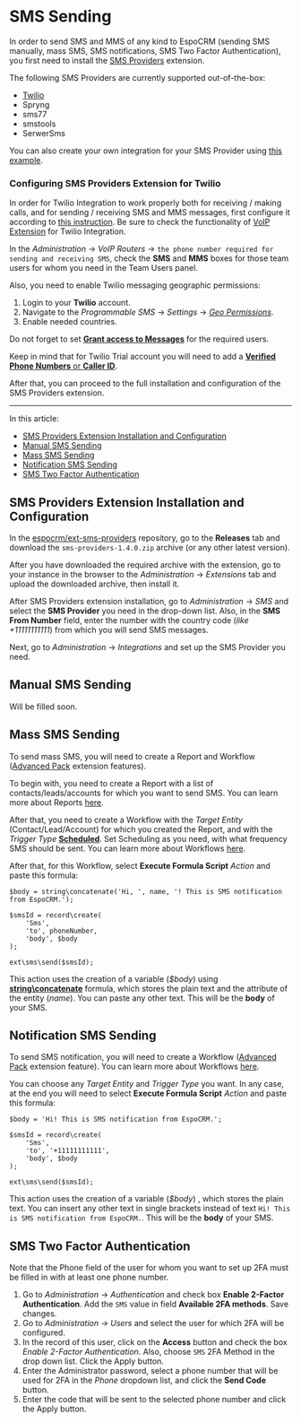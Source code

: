# SMS Sending

In order to send SMS and MMS of any kind to EspoCRM (sending SMS manually, mass SMS, SMS notifications, SMS Two Factor Authentication), you first need to install the [SMS Providers](https://github.com/espocrm/ext-sms-providers/) extension.

The following SMS Providers are currently supported out-of-the-box:

- [Twilio](#configuring-sms-providers-extension-for-twilio)
- Spryng
- sms77
- smstools
- SerwerSms 

You can also create your own integration for your SMS Provider using [this example](https://github.com/espocrm/ext-sms-providers/pulls?q=is%3Apr+is%3Aclosed).

### Configuring SMS Providers Extension for Twilio

In order for Twilio Integration to work properly both for receiving / making calls, and for sending / receiving SMS and MMS messages, first configure it according to [this instruction](https://docs.espocrm.com/extensions/voip-integration/twilio-integration-setup/). Be sure to check the functionality of [VoIP Extension](https://www.espocrm.com/extensions/voip-integration/) for Twilio Integration. 

In the *Administration* -> *VoIP Routers* -> `the phone number required for sending and receiving SMS`, check the **SMS** and **MMS** boxes for those team users for whom you need in the Team Users panel.

Also, you need to enable Twilio messaging geographic permissions: 

1. Login to your **Twilio** account. 
2. Navigate to the *Programmable SMS* -> *Settings* -> *[Geo Permissions](https://www.twilio.com/console/sms/settings/geo-permissions)*. 
3. Enable needed countries.

Do not forget to set **[Grant access to Messages](https://docs.espocrm.com/extensions/voip-integration/customization/#grant-access-to-messages)** for the required users.

Keep in mind that for Twilio Trial account you will need to add a [**Verified Phone Numbers** or **Caller ID**](https://support.twilio.com/hc/en-us/articles/223180048-Adding-a-Verified-Phone-Number-or-Caller-ID-with-Twilio).

After that, you can proceed to the full installation and configuration of the SMS Providers extension.

---

In this article:

* [SMS Providers Extension Installation and Configuration](#sms-providers-extension-installation-and-configuration)
* [Manual SMS Sending](#manual-sms-sending)
* [Mass SMS Sending](#mass-sms-sending)
* [Notification SMS Sending](#notification-sms-sending)
* [SMS Two Factor Authentication](#sms-two-factor-authentication)

## SMS Providers Extension Installation and Configuration

In the [espocrm/ext-sms-providers](https://github.com/espocrm/ext-sms-providers/) repository, go to the **Releases** tab and download the `sms-providers-1.4.0.zip` archive (or any other latest version).

After you have downloaded the required archive with the extension, go to your instance in the browser to the *Administration* -> *Extensions* tab and upload the downloaded archive, then install it.

After SMS Providers extension installation, go to *Administration* -> *SMS* and select the **SMS Provider** you need in the drop-down list. Also, in the **SMS From Number** field, enter the number with the country code (*like +11111111111*) from which you will send SMS messages.

Next, go to *Administration* -> *Integrations* and set up the SMS Provider you need.


## Manual SMS Sending

Will be filled soon.

## Mass SMS Sending

To send mass SMS, you will need to create a Report and Workflow ([Advanced Pack](https://www.espocrm.com/extensions/advanced-pack/) extension features).

To begin with, you need to create a Report with a list of contacts/leads/accounts for which you want to send SMS. You can learn more about Reports [here](https://docs.espocrm.com/user-guide/reports/).

After that, you need to create a Workflow with the *Target Entity* (Contact/Lead/Account) for which you created the Report, and with the *Trigger Type* **[Scheduled](https://docs.espocrm.com/administration/workflows/#scheduled)**. Set Scheduling as you need, with what frequency SMS should be sent. You can learn more about Workflows [here](https://docs.espocrm.com/administration/workflows/).

After that, for this Workflow, select **Execute Formula Script** *Action* and paste this formula:

```
$body = string\concatenate('Hi, ', name, '! This is SMS notification from EspoCRM.');

$smsId = record\create(
    'Sms',
    'to', phoneNumber,
    'body', $body
);

ext\sms\send($smsId);
```

This action uses the creation of a variable (*$body*) using **[string\concatenate](https://docs.espocrm.com/administration/formula/#stringconcatenate)** formula, which stores the plain text and the attribute of the entity (*name*). You can paste any other text. This will be the **body** of your SMS.


## Notification SMS Sending

To send SMS notification, you will need to create a Workflow ([Advanced Pack](https://www.espocrm.com/extensions/advanced-pack/) extension feature). 
You can learn more about Workflows [here](https://docs.espocrm.com/administration/workflows/).

You can choose any *Target Entity* and *Trigger Type* you want. In any case, at the end you will need to select **Execute Formula Script** *Action* and paste this formula:

```
$body = 'Hi! This is SMS notification from EspoCRM.';

$smsId = record\create(
    'Sms',
    'to', '+11111111111',
    'body', $body
);

ext\sms\send($smsId);
```

This action uses the creation of a variable (*$body*) , which stores the plain text. You can insert any other text in single brackets instead of text `Hi! This is SMS notification from EspoCRM.`. This will be the **body** of your SMS.

## SMS Two Factor Authentication

Note that the Phone field of the user for whom you want to set up 2FA must be filled in with at least one phone number.

1. Go to *Administration* -> *Authentication* and check box **Enable 2-Factor Authentication**. Add the `SMS` value in field **Available 2FA methods**. Save changes. 
2. Go to *Administration* -> *Users* and select the user for which 2FA will be configured.
3. In the record of this user, click on the **Access** button and check the box *Enable 2-Factor Authentication*. Also, choose `SMS` 2FA Method in the drop down list. Click the Apply button.
4. Enter the Administrator password, select a phone number that will be used for 2FA in the *Phone* dropdown list, and click the **Send Code** button.
5. Enter the code that will be sent to the selected phone number and click the Apply button.
